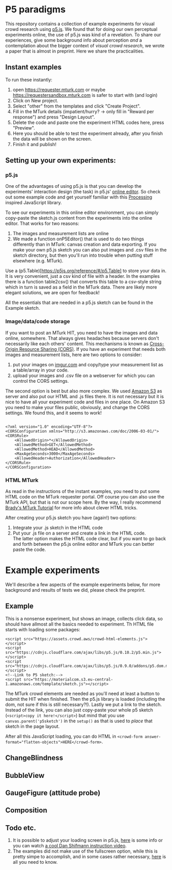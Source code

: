 # P5 paradigms

This repository contains a collection of example experiments for visual crowd research using [p5.js](https://p5js.org). We found that for doing our own perceptual experiments online, the use of p5.js was kind of a revelation. To share our experiences, give some  background info about perception *and* a contemplation about the bigger context of *visual crowd research*, we wrote a paper that is almost in preprint. Here we share the practicalities. 

## Instant examples

 To run these instantly:
1. open https://requester.mturk.com or maybe https://requestersandbox.mturk.com is safer to start with (and login)
2. Click on New project.
3. Select "other" from the templates and click "Create Project".
4. Fill in the MTurk details (impatient/hurry? -> only fill in "Reward per response") and press "Design Layout".
5. Delete the code and paste one the experiment HTML codes here, press "Preview".
6. Here you should be able to test the experiment already, after you finish the data will be shown on the screen. 
7. Finish it and publish! 


## Setting up your own experiments:

### p5.js 

One of the advantages of using p5.js is that you can develop the experiments' interaction design (the task) in p5.js' [online editor](https://editor.p5js.org). So check out some example code and get yourself familiar with this [Processing](https://Processing.org) inspired JavaScript library. 

To see our experiments in this online editor environment, you can simply copy-paste the sketch.js content from the experiments into the online editor. That works for two reasons:
1. The images and measurement lists are online
2. We made a function onP5Editor() that is used to do two things differently than in MTurk: canvas creation and data exporting.
If you make your own p5.js sketch you can also put images and .csv files in the sketch directory, but then you'll run into trouble when putting stuff elsewhere (e.g. MTurk).

Use a (p5.Table)[https://p5js.org/reference/#/p5.Table] to store your data in. It is very convenient, just a csv kind of file with a header. In the examples there is a function table2csv() that converts this table to a csv-style string which in turn is saved as a field in the MTurk data. There are likely more elegant solutions, we are open for feedback! 

All the essentials that are needed in a p5.js sketch can be found in the Example sketch. 

### Image/data/code storage

If you want to post an MTurk HIT, you need to have the images and data online, somewhere. That always gives headaches because servers don't necessarily like each others' content. This mechanisms is known as [Cross-Origin Resource Sharing (CORS)](https://developer.mozilla.org/en-US/docs/Web/HTTP/CORS). If you have an experiment that needs both images and measurement lists, here are two options to consider:
1. put your images on [imgur.com](https://imgur.com) and copy/type your measurement list as a table/array in your code.
2. upload your images and .csv file on a webserver for which you can control the CORS settings.

The second option is best but also more complex. We used [Amazon S3](http://s3.console.aws.amazon.com/) as server and also put our HTML and .js files there. It is not necessary but it is nice to have all your experiment code and files in one place. On Amazon S3 you need to make your files public, obviously, and change the CORS settings. We found this, and it seems to work!

```

<?xml version="1.0" encoding="UTF-8"?>
<CORSConfiguration xmlns="http://s3.amazonaws.com/doc/2006-03-01/">
<CORSRule>
    <AllowedOrigin>*</AllowedOrigin>
    <AllowedMethod>GET</AllowedMethod>
    <AllowedMethod>HEAD</AllowedMethod>
    <MaxAgeSeconds>3000</MaxAgeSeconds>
    <AllowedHeader>Authorization</AllowedHeader>
</CORSRule>
</CORSConfiguration>

```


### HTML MTurk
As read in the instructions of the instant examples, you need to put some HTML code on the MTurk requester portal. Off course you can also use the MTurk API, but that is not our scope here. By the way, I really recommend [Brady's MTurk Tutorial](https://bradylab.ucsd.edu/ttt/) for more info about clever HTML tricks. 

After creating your p5.js sketch you have (again!) two options:
1. Integrate your .js sketch in the HTML code
2. Put your .js file on a server and create a link in the HTML code.  
The latter option makes the HTML code clear, but if you want to go back and forth between the p5.js online editor and MTurk you can better paste the code. <!--If you happen to put your sketch.js file online, you might as well put the HTML file (with the sketch.js file) online, like we did. The HTML file will acually -->


# Example experiments 
We'll describe a few aspects of the example experiments below, for more background and results of tests we did, please check the preprint.


## Example
This is a nonsense experiment, but shows an image, collects click data, so should have allmost all the basics needed to experiment. Th HTML file starts with loading some packages:
```
<script src="https://assets.crowd.aws/crowd-html-elements.js"></script>
<script src="https://cdnjs.cloudflare.com/ajax/libs/p5.js/0.10.2/p5.min.js"></script>
<script src="https://cdnjs.cloudflare.com/ajax/libs/p5.js/0.9.0/addons/p5.dom.min.js"></script>
<!--Link to P5 sketch:-->
<script src="https://materialcom.s3.eu-central-1.amazonaws.com/template/sketch.js"></script>
```
The MTurk crowd elements are needed as you'll need at least a button to submit the HIT when finished. Then the p5.js library is loaded (including the dom, not sure if this is still necessary?!). Lastly we put a link to the sketch. Instead of the link, you can also just copy-paste your whole p5 sketch (`<script>copy it here!</script>`) but mind that you use `canvas.parent('p5sketch')` in the `setup()` as that is used to *place* that sketch in the page layout. 

After all this JavaScript loading, you can do HTML in `<crowd-form answer-format="flatten-objects">HERE</crowd-form>`.


## ChangeBlindness


## BubbleView


## GaugeFigure (attitude probe)

## Composition






## Todo etc.
1. It is possible to adjust your loading screen in p5.js, [here](https://github.com/processing/p5.js/wiki/p5.js-overview#loading-screen) is some info or you can watch [a cool Dan Shifmann instruction video](https://youtu.be/UWgDKtvnjIU).
2. The examples did not make use of the fullscreen option, while this is pretty simpe to accomplish, and in some cases rather necessary, [here](https://p5js.org/reference/#/p5/fullscreen) is all you need to know. 

